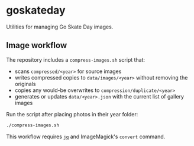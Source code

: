 # goskateday

Utilities for managing Go Skate Day images.

## Image workflow

The repository includes a `compress-images.sh` script that:

- scans `compressed/<year>` for source images
- writes compressed copies to `data/images/<year>` without removing the originals
- copies any would-be overwrites to `compression/duplicate/<year>`
- generates or updates `data/<year>.json` with the current list of gallery images

Run the script after placing photos in their year folder:

```bash
./compress-images.sh
```

This workflow requires [`jq`](https://stedolan.github.io/jq/) and ImageMagick's `convert` command.
